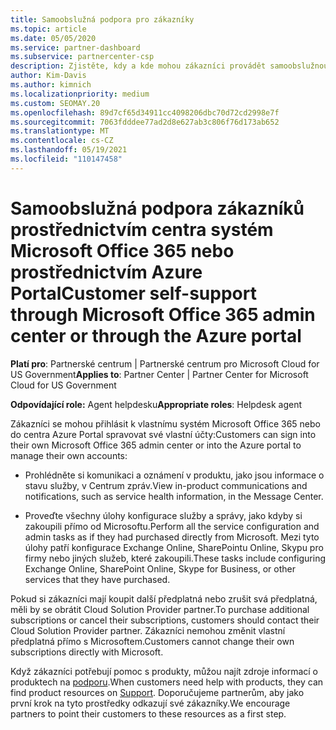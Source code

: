```yaml
---
title: Samoobslužná podpora pro zákazníky
ms.topic: article
ms.date: 05/05/2020
ms.service: partner-dashboard
ms.subservice: partnercenter-csp
description: Zjistěte, kdy a kde mohou zákazníci provádět samoobslužnou podporu pro správu vlastních účtů a kdy by měli kontaktovat svého Cloud Solution Provider partnera.
author: Kim-Davis
ms.author: kimnich
ms.localizationpriority: medium
ms.custom: SEOMAY.20
ms.openlocfilehash: 89d7cf65d34911cc4098206dbc70d72cd2998e7f
ms.sourcegitcommit: 7063fdddee77ad2d8e627ab3c806f76d173ab652
ms.translationtype: MT
ms.contentlocale: cs-CZ
ms.lasthandoff: 05/19/2021
ms.locfileid: "110147458"
---
```

# <a name="customer-self-support-through-microsoft-office-365-admin-center-or-through-the-azure-portal"></a><span data-ttu-id="39515-103">Samoobslužná podpora zákazníků prostřednictvím centra systém Microsoft Office 365 nebo prostřednictvím Azure Portal</span><span class="sxs-lookup"><span data-stu-id="39515-103">Customer self-support through Microsoft Office 365 admin center or through the Azure portal</span></span>

<span data-ttu-id="39515-104">**Platí pro**: Partnerské centrum | Partnerské centrum pro Microsoft Cloud for US Government</span><span class="sxs-lookup"><span data-stu-id="39515-104">**Applies to**: Partner Center | Partner Center for Microsoft Cloud for US Government</span></span>

<span data-ttu-id="39515-105">**Odpovídající role:** Agent helpdesku</span><span class="sxs-lookup"><span data-stu-id="39515-105">**Appropriate roles**: Helpdesk agent</span></span>

<span data-ttu-id="39515-106">Zákazníci se mohou přihlásit k vlastnímu systém Microsoft Office 365 nebo do centra Azure Portal spravovat své vlastní účty:</span><span class="sxs-lookup"><span data-stu-id="39515-106">Customers can sign into their own Microsoft Office 365 admin center or into the Azure portal to manage their own accounts:</span></span>

- <span data-ttu-id="39515-107">Prohlédněte si komunikaci a oznámení v produktu, jako jsou informace o stavu služby, v Centrum zpráv.</span><span class="sxs-lookup"><span data-stu-id="39515-107">View in-product communications and notifications, such as service health information, in the Message Center.</span></span>

- <span data-ttu-id="39515-108">Proveďte všechny úlohy konfigurace služby a správy, jako kdyby si zakoupili přímo od Microsoftu.</span><span class="sxs-lookup"><span data-stu-id="39515-108">Perform all the service configuration and admin tasks as if they had purchased directly from Microsoft.</span></span> <span data-ttu-id="39515-109">Mezi tyto úlohy patří konfigurace Exchange Online, SharePointu Online, Skypu pro firmy nebo jiných služeb, které zakoupili.</span><span class="sxs-lookup"><span data-stu-id="39515-109">These tasks include configuring Exchange Online, SharePoint Online, Skype for Business, or other services that they have purchased.</span></span>

<span data-ttu-id="39515-110">Pokud si zákazníci mají koupit další předplatná nebo zrušit svá předplatná, měli by se obrátit Cloud Solution Provider partner.</span><span class="sxs-lookup"><span data-stu-id="39515-110">To purchase additional subscriptions or cancel their subscriptions, customers should contact their Cloud Solution Provider partner.</span></span> <span data-ttu-id="39515-111">Zákazníci nemohou změnit vlastní předplatná přímo s Microsoftem.</span><span class="sxs-lookup"><span data-stu-id="39515-111">Customers cannot change their own subscriptions directly with Microsoft.</span></span>

<span data-ttu-id="39515-112">Když zákazníci potřebují pomoc s produkty, můžou najít zdroje informací o produktech na [podporu](https://partnercenter.microsoft.com/partner/support).</span><span class="sxs-lookup"><span data-stu-id="39515-112">When customers need help with products, they can find product resources on [Support](https://partnercenter.microsoft.com/partner/support).</span></span> <span data-ttu-id="39515-113">Doporučujeme partnerům, aby jako první krok na tyto prostředky odkazují své zákazníky.</span><span class="sxs-lookup"><span data-stu-id="39515-113">We encourage partners to point their customers to these resources as a first step.</span></span>

 

 



